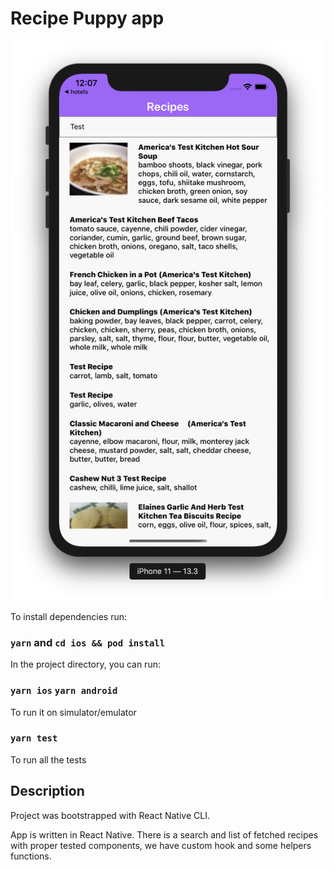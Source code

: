 # Recipe Puppy app

![App preview](./AppScreen.png)

To install dependencies run:

### `yarn` and `cd ios && pod install`

In the project directory, you can run:

### `yarn ios` `yarn android`

To run it on simulator/emulator

### `yarn test`

To run all the tests

## Description

Project was bootstrapped with React Native CLI.

App is written in React Native. There is a search and list of fetched recipes with proper tested components, we have custom hook and some helpers functions. 
